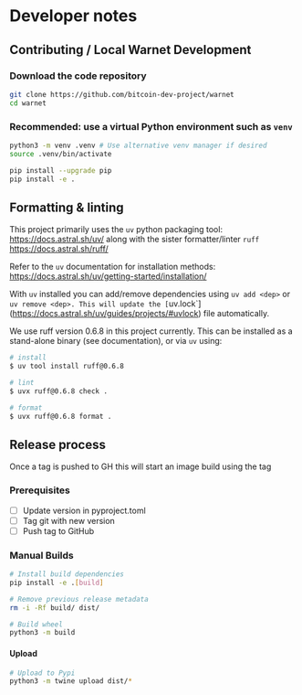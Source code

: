 # Developer notes

## Contributing / Local Warnet Development

### Download the code repository

```bash
git clone https://github.com/bitcoin-dev-project/warnet
cd warnet
```

### Recommended: use a virtual Python environment such as `venv`

```bash
python3 -m venv .venv # Use alternative venv manager if desired
source .venv/bin/activate
```

```bash
pip install --upgrade pip
pip install -e .
```

## Formatting & linting

This project primarily uses the `uv` python packaging tool: https://docs.astral.sh/uv/ along with the sister formatter/linter `ruff` https://docs.astral.sh/ruff/

Refer to the `uv` documentation for installation methods: https://docs.astral.sh/uv/getting-started/installation/

With `uv` installed you can add/remove dependencies using `uv add <dep>` or `uv remove <dep>.
This will update the [`uv.lock`](https://docs.astral.sh/uv/guides/projects/#uvlock) file automatically.

We use ruff version 0.6.8 in this project currently. This can be installed as a stand-alone binary (see documentation), or via `uv` using:

```bash
# install
$ uv tool install ruff@0.6.8

# lint
$ uvx ruff@0.6.8 check .

# format
$ uvx ruff@0.6.8 format .
```

## Release process

Once a tag is pushed to GH this will start an image build using the tag

### Prerequisites

- [ ] Update version in pyproject.toml
- [ ] Tag git with new version
- [ ] Push tag to GitHub

### Manual Builds

```bash
# Install build dependencies
pip install -e .[build]

# Remove previous release metadata
rm -i -Rf build/ dist/

# Build wheel
python3 -m build
```

#### Upload

```bash
# Upload to Pypi
python3 -m twine upload dist/*
```
